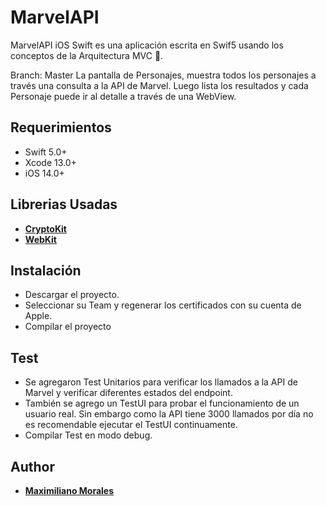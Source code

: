 # MarvelAPI
MarvelAPI iOS Swift es una aplicación escrita en Swif5 usando los conceptos de la Arquitectura MVC 🚀.

Branch: Master
La pantalla de Personajes, muestra todos los personajes a través una consulta a la API de Marvel. Luego lista los resultados y cada Personaje puede ir al detalle a través de una WebView. 

## Requerimientos

- Swift 5.0+
- Xcode 13.0+
- iOS 14.0+ 


## Librerias Usadas

* [**CryptoKit**](https://developer.apple.com/documentation/cryptokit/)
* [**WebKit**](https://developer.apple.com/documentation/webkit)


## Instalación

* Descargar el proyecto.
* Seleccionar su Team y regenerar los certificados con su cuenta de Apple. 
* Compilar el proyecto


## Test

* Se agregaron Test Unitarios para verificar los llamados a la API de Marvel y verificar diferentes estados del endpoint.
* También se agrego un TestUI para probar el funcionamiento de un usuario real. Sin embargo como la API tiene 3000 llamados por día no es recomendable ejecutar el TestUI continuamente. 
* Compilar Test en modo debug.
  
## Author

* [**Maximiliano Morales**](https://github.com/maximorales90)
